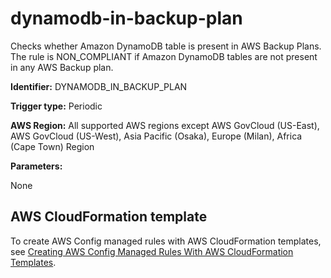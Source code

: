 # dynamodb\-in\-backup\-plan<a name="dynamodb-in-backup-plan"></a>

Checks whether Amazon DynamoDB table is present in AWS Backup Plans\. The rule is NON\_COMPLIANT if Amazon DynamoDB tables are not present in any AWS Backup plan\. 

**Identifier:** DYNAMODB\_IN\_BACKUP\_PLAN

**Trigger type:** Periodic

**AWS Region:** All supported AWS regions except AWS GovCloud \(US\-East\), AWS GovCloud \(US\-West\), Asia Pacific \(Osaka\), Europe \(Milan\), Africa \(Cape Town\) Region

**Parameters:**

None  

## AWS CloudFormation template<a name="w29aac11c33c17b7c97c15"></a>

To create AWS Config managed rules with AWS CloudFormation templates, see [Creating AWS Config Managed Rules With AWS CloudFormation Templates](aws-config-managed-rules-cloudformation-templates.md)\.